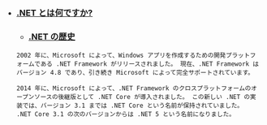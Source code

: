 - ### [.NET とは何ですか?](https://docs.microsoft.com/ja-jp/dotnet/core/introduction#net-history)
  - ### [.NET の歴史](https://docs.microsoft.com/ja-jp/dotnet/core/introduction#net-history)
  ```
  2002 年に、Microsoft によって、Windows アプリを作成するための開発プラットフォームである .NET Framework がリリースされました。 現在、.NET Framework はバージョン 4.8 であり、引き続き Microsoft によって完全サポートされています。

  2014 年に、Microsoft によって、.NET Framework のクロスプラットフォームのオープンソースの後継版として .NET Core が導入されました。 この新しい .NET の実装では、バージョン 3.1 までは .NET Core という名前が保持されていました。 .NET Core 3.1 の次のバージョンからは .NET 5 という名前になりました。  
  ```
